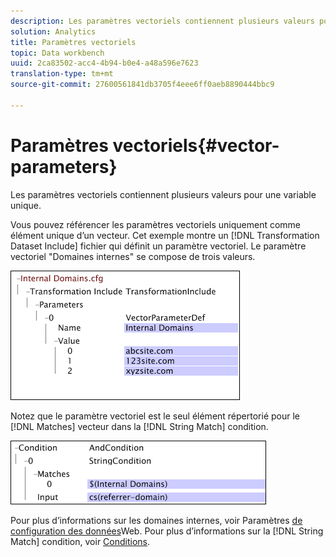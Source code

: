 ```yaml
---
description: Les paramètres vectoriels contiennent plusieurs valeurs pour une variable unique.
solution: Analytics
title: Paramètres vectoriels
topic: Data workbench
uuid: 2ca83502-acc4-4b94-b0e4-a48a596e7623
translation-type: tm+mt
source-git-commit: 27600561841db3705f4eee6ff0aeb8890444bbc9

---
```



# Paramètres vectoriels{#vector-parameters}

Les paramètres vectoriels contiennent plusieurs valeurs pour une variable unique.

Vous pouvez référencer les paramètres vectoriels uniquement comme élément unique d’un vecteur. Cet exemple montre un [!DNL Transformation Dataset Include] fichier qui définit un paramètre vectoriel. Le paramètre vectoriel &quot;Domaines internes&quot; se compose de trois valeurs.

![](assets/cfg_WebParameters_InternalDomains.png)

Notez que le paramètre vectoriel est le seul élément répertorié pour le [!DNL Matches] vecteur dans la [!DNL String Match] condition.

![](assets/cfg_Parameters_InternalDomains_Ref.png)

Pour plus d’informations sur les domaines internes, voir Paramètres [de configuration des données](../../../../home/c-dataset-const-proc/c-config-web-data/c-config-web-data.md#concept-9a306b65483a484bb3f6f3c1d7e77519)Web. Pour plus d’informations sur la [!DNL String Match] condition, voir [Conditions](../../../../home/c-dataset-const-proc/c-conditions/c-abt-cond.md).
